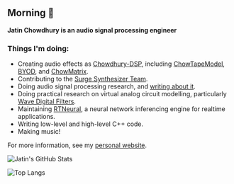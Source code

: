 ## Morning 👋

**Jatin Chowdhury is an audio signal processing engineer**

### Things I'm doing:
- Creating audio effects as [Chowdhury-DSP](https://chowdsp.com), including [ChowTapeModel](https://github.com/jatinchowdhury18/AnalogTapeModel), [BYOD](https://github.com/Chowdhury-DSP/BYOD), and [ChowMatrix](https://github.com/Chowdhury-DSP/ChowMatrix).
- Contributing to the [Surge Synthesizer Team](https://surge-synthesizer.github.io).
- Doing audio signal processing research, and [writing about it](https://jatinchowdhury18.medium.com).
- Doing practical research on virtual analog circuit modelling, particularly [Wave Digital Filters](https://github.com/Chowdhury-DSP/chowdsp_wdf).
- Maintaining [RTNeural](https://github.com/jatinchowdhury18/RTNeural), a neural network inferencing engine for realtime applications.
- Writing low-level and high-level C++ code.
- Making music!

For more information, see my [personal website](https://ccrma.stanford.edu/~jatin).

![Jatin's GitHub Stats](https://github-readme-stats.vercel.app/api?username=jatinchowdhury18&show_icons=true&theme=onedark&count_private=true)

![Top Langs](https://github-readme-stats.vercel.app/api/top-langs/?username=jatinchowdhury18&layout=compact&theme=onedark&count_private=true)

